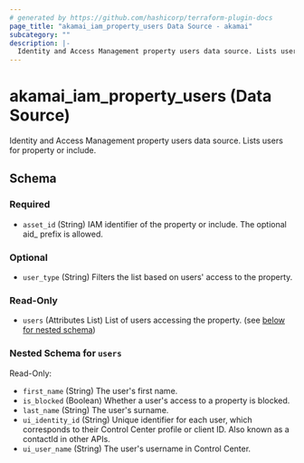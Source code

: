 ```yaml
---
# generated by https://github.com/hashicorp/terraform-plugin-docs
page_title: "akamai_iam_property_users Data Source - akamai"
subcategory: ""
description: |-
  Identity and Access Management property users data source. Lists users for property or include.
---
```


# akamai_iam_property_users (Data Source)

Identity and Access Management property users data source. Lists users for property or include.



<!-- schema generated by tfplugindocs -->
## Schema

### Required

- `asset_id` (String) IAM identifier of the property or include. The optional aid_ prefix is allowed.

### Optional

- `user_type` (String) Filters the list based on users' access to the property.

### Read-Only

- `users` (Attributes List) List of users accessing the property. (see [below for nested schema](#nestedatt--users))

<a id="nestedatt--users"></a>
### Nested Schema for `users`

Read-Only:

- `first_name` (String) The user's first name.
- `is_blocked` (Boolean) Whether a user's access to a property is blocked.
- `last_name` (String) The user's surname.
- `ui_identity_id` (String) Unique identifier for each user, which corresponds to their Control Center profile or client ID. Also known as a contactId in other APIs.
- `ui_user_name` (String) The user's username in Control Center.
